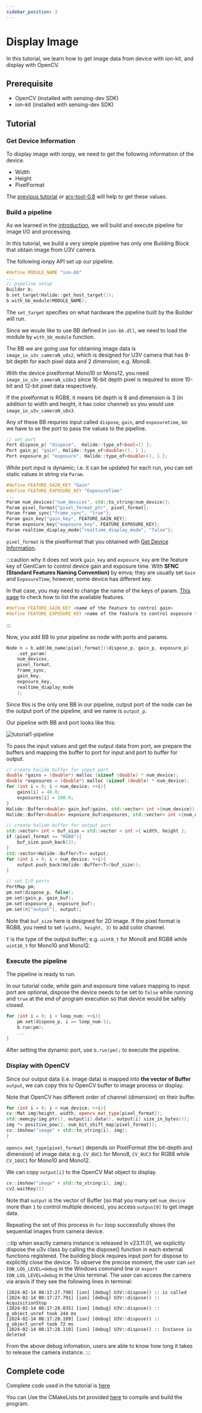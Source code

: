 ```yaml
---
sidebar_position: 3
---
```


# Display Image

In this tutorial, we learn how to get image data from device with ion-kit, and display with OpenCV.

## Prerequisite

* OpenCV (installed with sensing-dev SDK) 
* ion-kit (installed with sensing-dev SDK) 

## Tutorial

### Get Device Information

To display image with ionpy, we need to get the following information of the device.

* Width
* Height
* PixelFormat

The [previous tutorial](obtain-device-info.md) or [arv-tool-0.8](../../external/aravis/arv-tools.md) will help to get these values.

### Build a pipeline

As we learned in the [introduction](../intro.mdx), we will build and execute pipeline for image I/O and processing.

In this tutorial, we build a very simple pipeline has only one Building Block that obtain image from U3V camera.

The following ionpy API set up our pipeline.

```c++
#define MODULE_NAME "ion-bb"
...
// pipeline setup
Builder b;
b.set_target(Halide::get_host_target());
b.with_bb_module(MODULE_NAME);
```

The `set_target` specifies on what hardware the pipeline built by the Builder will run. 

Since we woule like to use BB defined in `ion-bb.dll`, we need to load the module by `with_bb_module` function. 

The BB we are going use for obtaining image data is `image_io_u3v_cameraN_u8x2`, which is designed for U3V camera that has 8-bit depth for each pixel data and 2 dimension; e.g. Mono8.

With the device pixelformat Mono10 or Mono12, you need `image_io_u3v_cameraN_u16x2` since 16-bit depth pixel is required to store 10-bit and 12-bit pixel data respectively.

If the pixelformat is RGB8, it means bit depth is 8 and dimension is 3 (in addition to width and height, it has color channel) so you would use `image_io_u3v_cameraN_u8x3`.

Any of these BB requries input called `dispose`, `gain`, and `exposuretime`, so we have to se the port to pass the values to the pipeline.

```c++
// set port
Port dispose_p{ "dispose",  Halide::type_of<bool>() };
Port gain_p{ "gain", Halide::type_of<double>(), 1 };
Port exposure_p{ "exposure", Halide::type_of<double>(), 1 };
```

While port input is dynamic; i.e. it can be updated for each run, you can set static values in string via `Param`. 

```c++
#define FEATURE_GAIN_KEY "Gain"
#define FEATURE_EXPOSURE_KEY "ExposureTime"
...
Param num_devices{"num_devices", std::to_string(num_device)};
Param pixel_format{"pixel_format_ptr", pixel_format};
Param frame_sync{"frame_sync", "true"};
Param gain_key{"gain_key", FEATURE_GAIN_KEY};
Param exposure_key{"exposure_key", FEATURE_EXPOSURE_KEY};
Param realtime_diaplay_mode{"realtime_diaplay_mode", "false"};
```

`pixel_format` is the pixelformat that you obtained with [Get Device Information](#get-device-information).

:::caution why it does not work
`gain_key` and `exposure_key` are the feature key of GenICam to control device gain and exposure time. With **SFNC (Standard Features Naming Convention)** by emva; they are usually set `Gain` and `ExposureTime`; however, some device has different key.

In that case, you may need to change the name of the keys of param. [This page](../../external/aravis/arv-tools#list-the-available-genicam-features) to check how to list the available features.
```c++
#define FEATURE_GAIN_KEY <name of the feature to control gain>
#define FEATURE_EXPOSURE_KEY <name of the feature to control exposure time>
```
:::

Now, you add BB to your pipeline as node with ports and params.

```c++
Node n = b.add(bb_name[pixel_format])(dispose_p, gain_p, exposure_p)
    .set_param(
    num_devices,
    pixel_format,
    frame_sync,
    gain_key,
    exposure_key,
    realtime_diaplay_mode
    );
```

Since this is the only one BB in our pipeline, output port of the node can be the output port of the pipeline, and we name is `output_p`.

Our pipeline with BB and port looks like this:

![tutorial1-pipeline](../img/tutorial1-pipeline.png)

To pass the input values and get the output data from port, we prepare the buffers and mapping the buffer to port for input and port to buffer for output.

```c++
// create halide buffer for input port
double *gains = (double*) malloc (sizeof (double) * num_device);
double *exposures = (double*) malloc (sizeof (double) * num_device);
for (int i = 0; i < num_device; ++i){
    gains[i] = 40.0;
    exposures[i] = 100.0;
}
Halide::Buffer<double> gain_buf(gains, std::vector< int >{num_device});
Halide::Buffer<double> exposure_buf(exposures, std::vector< int >{num_device});

// create halide buffer for output port
std::vector< int > buf_size = std::vector < int >{ width, height };
if (pixel_format == "RGB8"){
    buf_size.push_back(3);
}
std::vector<Halide::Buffer<T>> output;
for (int i = 0; i < num_device; ++i){
    output.push_back(Halide::Buffer<T>(buf_size));
}

// set I/O ports
PortMap pm;
pm.set(dispose_p, false);
pm.set(gain_p, gain_buf);
pm.set(exposure_p, exposure_buf);
pm.set(n["output"], output);
```

Note that `buf_size` here is designed for 2D image. If the pixel format is RGB8, you need to set `(width, height, 3)` to add color channel.

`T` is the type of the output buffer; e.g. `uint8_t` for Mono8 and RGB8 while `uint16_t` for Mono10 and Mono12.

### Execute the pipeline

The pipeline is ready to run.

In our tutorial code, while gain and exposure time values mapping to input port are optional, dispose the device needs to be set to `false` while running and `true` at the end of program execution so that device would be safely closed.

```c++
for (int i = 0; i < loop_num; ++i){
    pm.set(dispose_p, i == loop_num-1);
    b.run(pm);
    ...
}
```

After setting the dynamic port, use `b.run(pm);` to execute the pipeline.

### Display with OpenCV

Since our output data (i.e. image data) is mapped into **the vector of Buffer** `output`, we can copy this to OpenCV buffer to image process or display.

Note that OpenCV has different order of channel (dimension) on their buffer.

```c++
for (int i = 0; i < num_device; ++i){
cv::Mat img(height, width, opencv_mat_type[pixel_format]);
std::memcpy(img.ptr(), output[i].data(), output[i].size_in_bytes());
img *= positive_pow(2, num_bit_shift_map[pixel_format]);
cv::imshow("image" + std::to_string(i), img);
}
```
`opencv_mat_type[pixel_format]` depends on PixelFormat (the bit-depth and dimension) of image data; e.g. `CV_8UC1` for Mono8, `CV_8UC3` for RGB8 while `CV_16UC1` for Mono10 and Mono12.

We can copy `output[i]` to the OpenCV Mat object to display.

```c++
cv::imshow("image" + std::to_string(i), img);
cv2.waitKey(1)
```

Note that `output` is the vector of Buffer (so that you many set `num_device` more than `1` to control multiple devices), you access `outpus[0]` to get image data.

Repeating the set of this process in `for` loop successfully shows the sequential images from camera device. 

:::tip when exactly camera instance is released
In v23.11.01, we explicitly dispose the u3v class by calling the dispose() function in each external functions registered.
The building block requires input port for dispose to explicitly close the device.
To observe the precise moment, the user can `set ION_LOG_LEVEL=debug` in the Windows command line or `export ION_LOG_LEVEL=debug` in the Unix terminal. The user can access the camera via aravis if they see the following lines in terminal:
```
[2024-02-14 08:17:27.790] [ion] [debug] U3V::dispose() :: is called
[2024-02-14 08:17:27.791] [ion] [debug] U3V::dispose() :: AcquisitionStop
[2024-02-14 08:17:28.035] [ion] [debug] U3V::dispose() :: g_object_unref took 244 ms
[2024-02-14 08:17:28.109] [ion] [debug] U3V::dispose() :: g_object_unref took 72 ms
[2024-02-14 08:17:28.110] [ion] [debug] U3V::dispose() :: Instance is deleted
```
From the above debug infomation, users are able to know how long it takes to release the camera instance.
:::

## Complete code

Complete code used in the tutorial is [here](https://github.com/Sensing-Dev/tutorials/blob/v23.11.01/cpp/src/tutorial1_display.cpp)

You can Use the CMakeLists.txt provided [here](https://github.com/Sensing-Dev/tutorials/blob/v23.11.01/cpp/CMAKELists.txt) to compile and build the program.